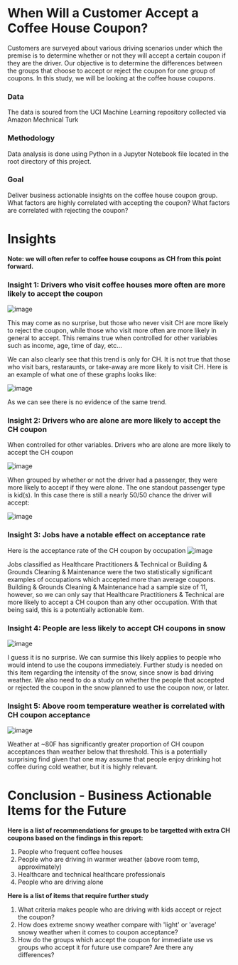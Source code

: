 # When Will a Customer Accept a Coffee House Coupon?

Customers are surveyed about various driving scenarios under which the premise is to determine whether or not they will accept a certain coupon if they are the driver. 
Our objective is to determine the differences between the groups that choose to accept or reject the coupon for one group of coupons. In this study, we will be looking at
the coffee house coupons.

### Data
The data is soured from the UCI Machine Learning repository collected via Amazon Mechnical Turk

### Methodology
Data analysis is done using Python in a Jupyter Notebook file located in the root directory of this project.

### Goal
Deliver business actionable insights on the coffee house coupon group. What factors are highly correlated with accepting the coupon? What factors are correlated with rejecting the coupon?

# Insights
**Note: we will often refer to coffee house coupons as CH from this point forward.**

### Insight 1: Drivers who visit coffee houses more often are more likely to accept the coupon

![image](https://user-images.githubusercontent.com/129889030/230995133-af7d3638-1dfa-4a18-8d39-0f1ff9064c6e.png)

This may come as no surprise, but those who never visit CH are more likely to reject the coupon, while those who visit more often are more likely in general to accept. This remains true when controlled for other variables such as income, age, time of day, etc...

We can also clearly see that this trend is only for CH. It is not true that those who visit bars, restaraunts, or take-away are more likely to visit CH. Here is an example of 
what one of these graphs looks like:

![image](https://user-images.githubusercontent.com/129889030/230996220-619b0f8f-2691-412c-8f21-7564b14907f6.png)

As we can see there is no evidence of the same trend.

### Insight 2: Drivers who are alone are more likely to accept the CH coupon

When controlled for other variables. Drivers who are alone are more likely to accept the CH coupon

![image](https://user-images.githubusercontent.com/129889030/230997162-136e5798-f0dd-4a7f-a3cd-6b6d38fa4896.png)

When grouped by whether or not the driver had a passenger, they were more likely to accept if they were alone. The one standout passenger type is kid(s). In this case there is still a nearly 50/50 chance the driver will accept:

![image](https://user-images.githubusercontent.com/129889030/230997559-e9110054-bc4f-4635-9d02-58c8e6b5ddb4.png)

### Insight 3: Jobs have a notable effect on acceptance rate

Here is the acceptance rate of the CH coupon by occupation
![image](https://user-images.githubusercontent.com/129889030/230998018-f072ad5a-51f8-45e9-9210-d933de53b527.png)

Jobs classified as Healthcare Practitioners & Technical or Building & Grounds Cleaning & Maintenance were the two statistically significant examples of occupations which accepted more than average coupons. Building & Grounds Cleaning & Maintenance had a sample size of 11, however, so we can only say that Healthcare Practitioners & Technical are more likely to accept a CH coupon than any other occupation. With that being said, this is a potentially actionable item.

### Insight 4: People are less likely to accept CH coupons in snow

![image](https://user-images.githubusercontent.com/129889030/231000034-99ffd682-a137-433a-8d13-1c8d74709626.png)

I guess it is no surprise. We can surmise this likely applies to people who would intend to use the coupons immediately. Further study is needed on this item regarding the intensity of the snow, since snow is bad driving weather. We also need to do a study on whether the people that accepted or rejected the coupon in the snow planned to use the coupon now, or later.

### Insight 5: Above room temperature weather is correlated with CH coupon acceptance

![image](https://user-images.githubusercontent.com/129889030/231002515-5c60b5e8-16d4-457d-96df-c44ecb1ab22a.png)

Weather at ~80F has significantly greater proportion of CH coupon acceptances than weather below that threshold. This is a potentially surprising find given that one may assume that people enjoy drinking hot coffee during cold weather, but it is highly relevant.

# Conclusion - Business Actionable Items for the Future

**Here is a list of recommendations for groups to be targetted with extra CH coupons based on the findings in this report:**
1. People who frequent coffee houses
2. People who are driving in warmer weather (above room temp, approximately)
3. Healthcare and technical healthcare professionals
4. People who are driving alone

**Here is a list of items that require further study**
1. What criteria makes people who are driving with kids accept or reject the coupon?
2. How does extreme snowy weather compare with 'light' or 'average' snowy weather when it comes to coupon acceptance?
3. How do the groups which accept the coupon for immediate use vs groups who accept it for future use compare? Are there any differences?

